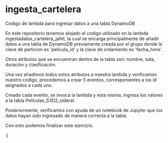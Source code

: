 # ingesta_cartelera
Codigo de lambda para ingresar datos a una tabla DynamoDB


En este repositorio tenemos alojado el codigo utilizado en la lambda ingestadatos_cartelera_jafet, la cual se encarga principalmente de añadir datos a una tabla de DynamoDB previamente creada por el grupo donde la clave de particion es 'pelicula_id' y la
clave de ordamiento es 'fecha_hora'.

Otros atributos que se encuentran dentro de la tabla son: nombre, sala, duraciòn y clasificaciòn. 


Una vez añadimos todos estos atributos a nuestra lambda y verificamos nuestro codigo, procedemos a crear 5 eventos, corresponientes a los id asignados a cada uno.

Creado cada evento, se invoca la lambda y esta misma, ingresa los valores a la tabla Peliculas_S3D2_xideral.

Posteriormente, verificamos con ayuda de un notebook de Jupyter que los datos hayan sido ingresado de manera correcta a la tabla.

Con esto podemos finalizar este ejercicio.

:)
